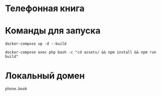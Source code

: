# Телефонная книга

# Команды для запуска
```
docker-compose up -d --build

docker-compose exec php bash -c "cd assets/ && npm install && npm run build"

```

# Локальный домен
```
phone.book
```